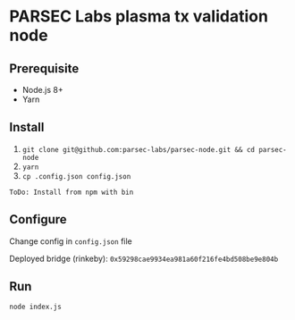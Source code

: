 # PARSEC Labs plasma tx validation node

## Prerequisite

- Node.js 8+
- Yarn

## Install

1. `git clone git@github.com:parsec-labs/parsec-node.git && cd parsec-node`
2. `yarn`
3. `cp .config.json config.json`

```
ToDo: Install from npm with bin
```

## Configure

Change config in `config.json` file

Deployed bridge (rinkeby): `0x59298cae9934ea981a60f216fe4bd508be9e804b`

## Run

`node index.js`

